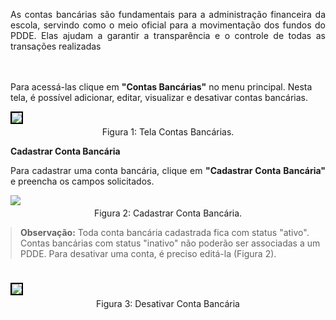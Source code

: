 <p align="justify">
As contas bancárias são fundamentais para a administração financeira da escola, servindo como o meio oficial para a movimentação dos fundos do PDDE. Elas ajudam a garantir a transparência e o controle de todas as transações realizadas

<br><br>
Para acessá-las clique em <strong>"Contas Bancárias"</strong> no menu principal. Nesta tela, é possível adicionar, editar, visualizar e desativar contas bancárias.
</p>

<figure style="margin: 0.5em 0;">
    <img src="../../../img/pc/contas-bancarias/TelaInicial.png" style="border: 2px solid black;">
    <figcaption style="margin-top: 0.3em; text-align: center;">Figura 1: Tela Contas Bancárias.</figcaption>
</figure>


**Cadastrar Conta Bancária**

<p align="justify">
Para cadastrar uma conta bancária, clique em <strong>"Cadastrar Conta Bancária"</strong> e preencha os campos solicitados.
</p>

<figure style="margin: 0.5em 0;">
    <img src="../../../img/pc/contas-bancarias/CadastrarConta.png">
    <figcaption style="margin-top: 0.3em; text-align: center;">Figura 2: Cadastrar Conta Bancária.</figcaption>
</figure>

<blockquote style="margin: 1em 0;">
  <strong>Observação:</strong> Toda conta bancária cadastrada fica com status "ativo". 
  Contas bancárias com status "inativo" não poderão ser associadas a um PDDE. 
  Para desativar uma conta, é preciso editá-la (Figura 2).
</blockquote>
<br>

<figure style="margin: 0.5em 0;">
    <img src="../../img/pc/contas-bancarias/EditarConta.png"  style="border: 2px solid black;">
    <figcaption style="margin-top: 0.3em; text-align: center;">Figura 3: Desativar Conta Bancária</figcaption>
</figure>
